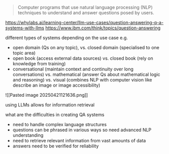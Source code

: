 > Computer programs that use natural language processing (NLP) techniques to understand and answer questions posed by users.

https://whylabs.ai/learning-center/llm-use-cases/question-answering-q-a-systems-with-llms
https://www.ibm.com/think/topics/question-answering

different types of systems depending on the use case e.g.
- open domain (Qs on any topic), vs. closed domain (specialised to one topic area)
- open book (access external data sources) vs. closed book (rely on knowledge from training)
- conversational (maintain context and continuity over long conversations)  vs. mathematical (answer Qs about mathematical logic and reasoning) vs. visual (combines NLP with computer vision like describe an image or image accessibility)

![[Pasted image 20250421121636.png]]

using LLMs allows for information retrieval

what are the difficulties in creating QA systems 
- need to handle complex language structures
- questions can be phrased in various ways so need advanced NLP understanding 
- need to retrieve relevant information from vast amounts of data 
- answers need to be verified for reliability 